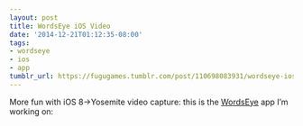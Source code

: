 ```yaml
---
layout: post
title: WordsEye iOS Video
date: '2014-12-21T01:12:35-08:00'
tags:
- wordseye
- ios
- app
tumblr_url: https://fugugames.tumblr.com/post/110698083931/wordseye-ios-video
---
```

More fun with iOS 8-\>Yosemite video capture: this is the [WordsEye](http://wordseye.com/) app I’m working on:

